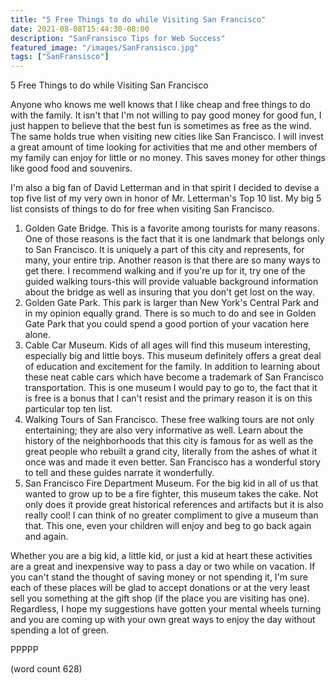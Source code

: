 ```yaml
---
title: "5 Free Things to do while Visiting San Francisco"
date: 2021-08-08T15:44:30-08:00
description: "SanFransisco Tips for Web Success"
featured_image: "/images/SanFransisco.jpg"
tags: ["SanFransisco"]
---
```


5 Free Things to do while Visiting San Francisco

Anyone who knows me well knows that I like cheap and free things to do with the family. It isn't that I'm not willing to pay good money for good fun, I just happen to believe that the best fun is sometimes as free as the wind. The same holds true when visiting new cities like San Francisco. I will invest a great amount of time looking for activities that me and other members of my family can enjoy for little or no money. This saves money for other things like good food and souvenirs. 

I'm also a big fan of David Letterman and in that spirit I decided to devise a top five list of my very own in honor of Mr. Letterman's Top 10 list. My big 5 list consists of things to do for free when visiting San Francisco.

1) Golden Gate Bridge. This is a favorite among tourists for many reasons. One of those reasons is the fact that it is one landmark that belongs only to San Francisco. It is uniquely a part of this city and represents, for many, your entire trip. Another reason is that there are so many ways to get there. I recommend walking and if you're up for it, try one of the guided walking tours-this will provide valuable background information about the bridge as well as insuring that you don't get lost on the way. 
2) Golden Gate Park. This park is larger than New York's Central Park and in my opinion equally grand. There is so much to do and see in Golden Gate Park that you could spend a good portion of your vacation here alone. 
3) Cable Car Museum. Kids of all ages will find this museum interesting, especially big and little boys. This museum definitely offers a great deal of education and excitement for the family. In addition to learning about these neat cable cars which have become a trademark of San Francisco transportation. This is one museum I would pay to go to, the fact that it is free is a bonus that I can't resist and the primary reason it is on this particular top ten list.
4) Walking Tours of San Francisco. These free walking tours are not only entertaining; they are also very informative as well. Learn about the history of the neighborhoods that this city is famous for as well as the great people who rebuilt a grand city, literally from the ashes of what it once was and made it even better. San Francisco has a wonderful story to tell and these guides narrate it wonderfully.
5) San Francisco Fire Department Museum. For the big kid in all of us that wanted to grow up to be a fire fighter, this museum takes the cake. Not only does it provide great historical references and artifacts but it is also really cool! I can think of no greater compliment to give a museum than that. This one, even your children will enjoy and beg to go back again and again. 

Whether you are a big kid, a little kid, or just a kid at heart these activities are a great and inexpensive way to pass a day or two while on vacation. If you can't stand the thought of saving money or not spending it, I'm sure each of these places will be glad to accept donations or at the very least sell you something at the gift shop (if the place you are visiting has one). Regardless, I hope my suggestions have gotten your mental wheels turning and you are coming up with your own great ways to enjoy the day without spending a lot of green.

PPPPP

(word count 628)



